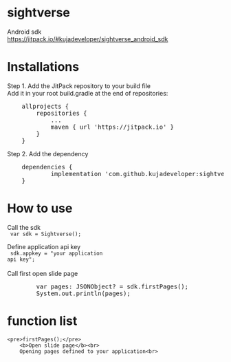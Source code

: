 # sightverse

Android sdk<br>
https://jitpack.io/#kujadeveloper/sightverse_android_sdk

# Installations
    
Step 1. Add the JitPack repository to your build file <br />
Add it in your root build.gradle at the end of repositories:<br />

<pre>
	allprojects {
		repositories {
			...
			maven { url 'https://jitpack.io' }
		}
	}
</pre>

Step 2. Add the dependency<br>
<pre>
	dependencies {
	        implementation 'com.github.kujadeveloper:sightverse_android_sdk:Tag'
	}
</pre>


# How to use

Call the sdk<br>
	<code>
		var sdk = Sightverse();
	</code>
	
Define application api key<br>
	<code>
		sdk.appkey = "your application api key";
	</code>
<br><br>
Call first open slide page<br>
<pre>
        var pages: JSONObject? = sdk.firstPages();
        System.out.println(pages);
</pre>

# function list
	<pre>firstPages();</pre>
		<b>Open slide page</b><br>
		Opening pages defined to your application<br>
	
	

